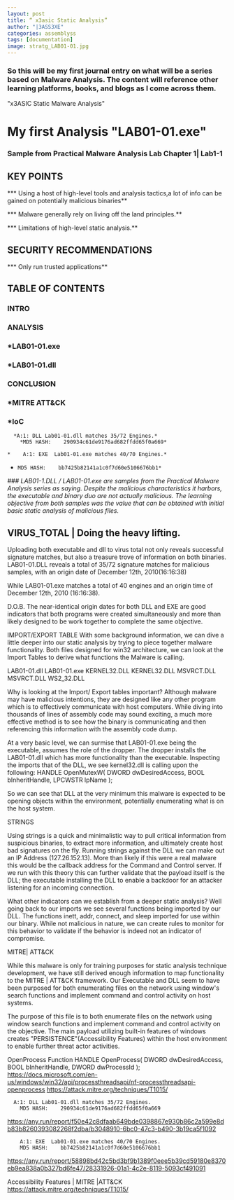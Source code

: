 ```yaml
---
layout: post
title: “ x3asic Static Analysis”
author: "|3ASS3XE"
categories: assemblyss
tags: [documentation]
image: stratg_LAB01-01.jpg
---
```

### So this will be my first journal entry on what will be a series based on Malware Analysis.  The content will reference other learning platforms, books, and blogs as I come across them.

"x3ASIC Static Malware Analysis"

# My first Analysis "LAB01-01.exe"

### Sample from Practical Malware Analysis Lab Chapter 1| Lab1-1

## KEY POINTS

*** Using a host of high-level tools and analysis tactics,a lot of info can be gained on potentially malicious binaries**

*** Malware generally rely on living off the land principles.**

*** Limitations of high-level static analysis.**

## SECURITY RECOMMENDATIONS

***  Only run trusted applications**

## TABLE OF CONTENTS

### INTRO
### ANALYSIS
###     *LAB01-01.exe
###     *LAB01-01.dll
### CONCLUSION
###     *MITRE ATT&CK
###     *IoC

      *A:1: DLL Lab01-01.dll matches 35/72 Engines.*
        *MD5 HASH:    290934c61de9176ad682ffdd65f0a669*

    *    A:1: EXE  Lab01-01.exe matches 40/70 Engines.*
   *     MD5 HASH:    bb7425b82141a1c0f7d60e5106676bb1*
*### LAB01-1.DLL / LAB01-01.exe are samples from the  Practical Malware Analysis series as saying.   Despite the malicious characteristics it harbors, the executable and binary duo are not actually malicious.  The learning objective from both samples was the value that can be obtained with initial basic static analysis of malicious files.*

## VIRUS_TOTAL | Doing the heavy lifting.

Uploading both executable and dll to virus total not only reveals successful signature matches, but also a treasure trove of information on both binaries.
LAB01-01.DLL reveals a total of 35/72 signature matches for malicious samples, with an origin date of December 12th, 2010(16:16:38)

While LAB01-01.exe matches a total of 40 engines and an origin time of December 12th, 2010 (16:16:38).  

D.O.B.
The near-identical origin dates for both DLL and EXE are good indicators that both programs were created simultaneously and more than likely designed to be work together to complete the same objective.

IMPORT/EXPORT TABLE
With some background information, we can dive a little deeper into our static analysis by trying to piece together malware functionality.  Both files designed for win32 architecture, we can look at the Import Tables to derive what functions the Malware is calling.  

LAB01-01.dll            LAB01-01.exe
KERNEL32.DLL            KERNEL32.DLL
MSVRCT.DLL            MSVRCT.DLL
WS2_32.DLL


Why is looking at the Import/ Export tables important?  Although malware may have malicious intentions, they are designed like any other program which is to effectively communicate with host computers.  While diving into thousands of lines of assembly code may sound exciting, a much more effective method is to see how the binary is communicating and then referencing this information with the assembly code dump.

At a very basic level, we can surmise that LAB01-01.exe being the executable, assumes the role of the dropper.  The dropper installs the LAB01-01.dll which has more functionality than the executable.   Inspecting the imports that of the DLL, we see kernel32.dll is calling upon the following:
HANDLE OpenMutexW(
                DWORD   dwDesiredAccess,
                BOOL    bInheritHandle,
                LPCWSTR lpName
);

So we can see that DLL at the very minimum this malware is expected to be opening objects within the environment, potentially enumerating what is on the host system.

STRINGS

Using strings is a quick and minimalistic way to pull critical information from suspicious binaries,  to extract more information, and ultimately create host bad signatures on the fly.  Running strings against the DLL we can make out an IP Address (127.26.152.13).  More than likely if this were a real malware this would be the callback address for the Command and Control server.  If we run with this theory this can further validate that the payload itself is the DLL; the executable installing the DLL to enable a backdoor for an attacker listening for an incoming connection.

What other indicators can we establish from a deeper static analysis?  Well going back to our imports we see several functions being imported by our DLL.  The functions inett, addr, connect, and sleep imported for use within our binary. While not malicious in nature, we can create rules to monitor for this behavior to validate if the behavior is indeed not an indicator of compromise.

MITRE| ATT&CK

While this malware is only for training purposes for static analysis technique development, we have still derived enough information to map functionality to the MITRE | ATT&CK framework.  Our Executable and DLL seem to have been purposed for both enumerating files on the network using window's search functions and implement command and control activity on host systems.

The purpose of this file is to both enumerate files on the network using window search functions and implement command and control activity on the objective.  The main payload utilizing built-in features of windows creates "PERSISTENCE"(Accessibility Features) within the host environment to enable further threat actor activities.

OpenProcess Function
HANDLE OpenProcess(
  DWORD dwDesiredAccess,
  BOOL  bInheritHandle,
  DWORD dwProcessId
);
https://docs.microsoft.com/en-us/windows/win32/api/processthreadsapi/nf-processthreadsapi-openprocess
https://attack.mitre.org/techniques/T1015/

      A:1: DLL Lab01-01.dll matches 35/72 Engines.
        MD5 HASH:    290934c61de9176ad682ffdd65f0a669


https://any.run/report/f50e42c8dfaab649bde0398867e930b86c2a599e8db83b8260393082268f2dba/b3048910-6bc0-47c3-b490-3b19ca5f1092


        A:1: EXE  Lab01-01.exe matches 40/70 Engines.
        MD5 HASH:    bb7425b82141a1c0f7d60e5106676bb1

https://any.run/report/58898bd42c5bd3bf9b1389f0eee5b39cd59180e8370eb9ea838a0b327bd6fe47/28331926-01a1-4c2e-8119-5093cf491091


Accessibility Features | MITRE |ATT&CK
https://attack.mitre.org/techniques/T1015/

